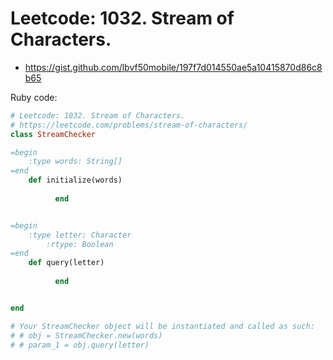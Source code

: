 # Leetcode: 1032. Stream of Characters.

- https://gist.github.com/lbvf50mobile/197f7d014550ae5a10415870d86c8b65

Ruby code:
```Ruby
# Leetcode: 1032. Stream of Characters.
# https://leetcode.com/problems/stream-of-characters/
class StreamChecker

=begin
    :type words: String[]
=end
    def initialize(words)
              
          end


=begin
    :type letter: Character
        :rtype: Boolean
=end
    def query(letter)
              
          end


end

# Your StreamChecker object will be instantiated and called as such:
# # obj = StreamChecker.new(words)
# # param_1 = obj.query(letter)


